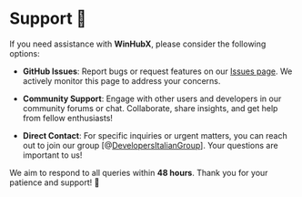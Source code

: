 # Support 🤝

If you need assistance with **WinHubX**, please consider the following options:

- **GitHub Issues**: Report bugs or request features on our [Issues page](https://github.com/ItaliaDevHub/WinHubX/issues). We actively monitor this page to address your concerns.
  
- **Community Support**: Engage with other users and developers in our community forums or chat. Collaborate, share insights, and get help from fellow enthusiasts!

- **Direct Contact**: For specific inquiries or urgent matters, you can reach out to join our group [@[DevelopersItalianGroup](https://t.me/ItalianDevGroup)]. Your questions are important to us!

We aim to respond to all queries within **48 hours**. Thank you for your patience and support! 🙏
